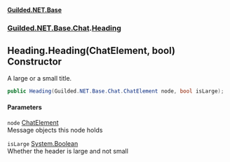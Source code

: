 #### [Guilded.NET.Base](Guilded_NET_Base.md 'Guilded.NET.Base')
### [Guilded.NET.Base.Chat](Guilded_NET_Base.md#Guilded_NET_Base_Chat 'Guilded.NET.Base.Chat').[Heading](Heading.md 'Guilded.NET.Base.Chat.Heading')
## Heading.Heading(ChatElement, bool) Constructor
A large or a small title.  
```csharp
public Heading(Guilded.NET.Base.Chat.ChatElement node, bool isLarge);
```
#### Parameters
<a name='Guilded_NET_Base_Chat_Heading_Heading(Guilded_NET_Base_Chat_ChatElement_bool)_node'></a>
`node` [ChatElement](ChatElement.md 'Guilded.NET.Base.Chat.ChatElement')  
Message objects this node holds
  
<a name='Guilded_NET_Base_Chat_Heading_Heading(Guilded_NET_Base_Chat_ChatElement_bool)_isLarge'></a>
`isLarge` [System.Boolean](https://docs.microsoft.com/en-us/dotnet/api/System.Boolean 'System.Boolean')  
Whether the header is large and not small
  
